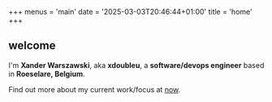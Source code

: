 +++
menus = 'main'
date = '2025-03-03T20:46:44+01:00'
title = 'home'
+++

## welcome

I'm **Xander Warszawski**, aka **xdoubleu**, a **software/devops engineer** based in **Roeselare, Belgium**.

Find out more about my current work/focus at [now](/now).
